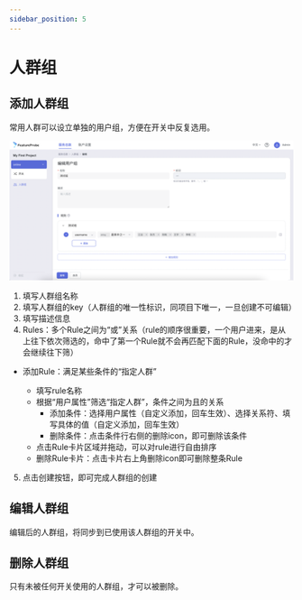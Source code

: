 ```yaml
---
sidebar_position: 5
---
```


# 人群组

## 添加人群组
常用人群可以设立单独的用户组，方便在开关中反复选用。

![segment screenshot](../../../../../../pictures/segment_zh.png)

1. 填写人群组名称
2. 填写人群组的key（人群组的唯一性标识，同项目下唯一，一旦创建不可编辑）
3. 填写描述信息
4. Rules：多个Rule之间为“或”关系（rule的顺序很重要，一个用户进来，是从上往下依次筛选的，命中了第一个Rule就不会再匹配下面的Rule，没命中的才会继续往下筛）

  - 添加Rule：满足某些条件的“指定人群”
 
    + 填写rule名称
    + 根据“用户属性”筛选“指定人群”，条件之间为且的关系
      * 添加条件：选择用户属性（自定义添加，回车生效）、选择关系符、填写具体的值（自定义添加，回车生效）
      * 删除条件：点击条件行右侧的删除icon，即可删除该条件
    + 点击Rule卡片区域并拖动，可以对rule进行自由排序
    + 删除Rule卡片：点击卡片右上角删除icon即可删除整条Rule

5. 点击创建按钮，即可完成人群组的创建


## 编辑人群组
编辑后的人群组，将同步到已使用该人群组的开关中。

## 删除人群组
只有未被任何开关使用的人群组，才可以被删除。
